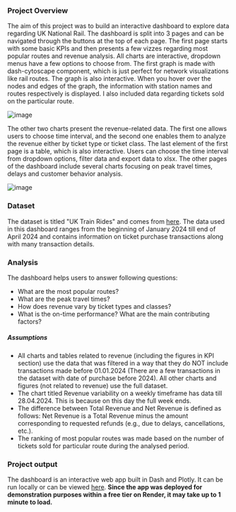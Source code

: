 ### Project Overview

The aim of this project was to build an interactive dashboard to explore data regarding UK National Rail. The dashboard is split into 3 pages and can be navigated through the buttons at the top of each page.
The first page starts with some basic KPIs and then presents a few vizzes regarding most popular routes and revenue analysis. All charts are interactive, dropdown menus have a few options to choose from. 
The first graph is made with dash-cytoscape component, which is just perfect for network visualizations like rail routes. 
The graph is also interactive. When you hover over the nodes and edges of the graph, the information with station names and routes respectively is displayed. I also included data regarding tickets sold on the particular route.

![image](https://github.com/RadoslawStanisz/multipage_dashboard/assets/136122006/52267e02-5fea-4ab9-8ecc-5ad946d54f8d)

The other two charts present the revenue-related data. The first one allows users to choose time interval, and the second one enables them to analyze the revenue either by ticket type or ticket class. 
The last element of the first page is a table, which is also interactive. Users can choose the time interval from dropdown options, filter data and export data to xlsx. The other pages of the dashboard include several charts focusing on peak travel times, delays and customer behavior analysis. 

![image](https://github.com/RadoslawStanisz/multipage_dashboard/assets/136122006/923c1265-4f17-45ae-a7a6-1a5de72ad0fa)

### Dataset

The dataset is titled "UK Train Rides" and comes from [here](https://mavenanalytics.io/data-playground).
The data used in this dashboard ranges from the beginning of January 2024 till end of April 2024 and contains information on ticket purchase transactions along with many transaction details. 

### Analysis

The dashboard helps users to answer following questions:

- What are the most popular routes?
- What are the peak travel times?
- How does revenue vary by ticket types and classes?
- What is the on-time performance? What are the main contributing factors?

##### Assumptions

- All charts and tables related to revenue (including the figures in KPI section) use the data that was filtered in a way that they do NOT include transactions made before 01.01.2024 (There are a few transactions in the dataset with date of purchase before 2024). All other charts and figures (not related to revenue) use the full dataset. 
- The chart titled Revenue variability on a weekly timeframe has data till 28.04.2024. This is because on this day the full week ends.
- The difference between Total Revenue and Net Revenue is defined as follows: Net Revenue is a Total Revenue minus the amount corresponding to requested refunds (e.g., due to delays, cancellations, etc.).
- The ranking of most popular routes was made based on the number of tickets sold for particular route during the analysed period.

### Project output

The dashboard is an interactive web app built in Dash and Plotly. It can be run locally or can be viewed [here](https://multipage-dashboard-2.onrender.com/). **Since the app was deployed for demonstration purposes within a free tier on Render, it may take up to 1 minute to load.**


